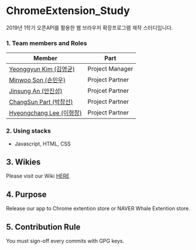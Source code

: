 # ChromeExtension_Study
2019년 1학기 오픈API를 활용한 웹 브라우저 확장프로그램 제작 스터디입니다.

### 1. Team members and Roles

| Member | Part |
|---|---|
|[Yeonggyun Kim (김영균)](https://github.com/CXZ7720) |Project Manager|
|[Minwoo Son (손민우)](https://github.com/SonMinWoo) |Project Partner|
|[Jinsung An (안진성)](https://github.com/RDCPP) |Projcet Partner|
|[ChangSun Part (박창선)](https://github.com/ParkChangSun) |Project Partner|
|[Hyeongchang Lee (이형창)](https://github.com/AnOldStory) |Project Partner|


### 2. Using stacks
* Javascript, HTML, CSS

## 3. Wikies
Please visit our Wiki [HERE](https://github.com/Jaram2019/ChromeExtention_Study/wiki)

## 4. Purpose
Release our app to Chrome extention store or NAVER Whale Extention store.

## 5. Contribution Rule
You must sign-off every commits with GPG keys.
